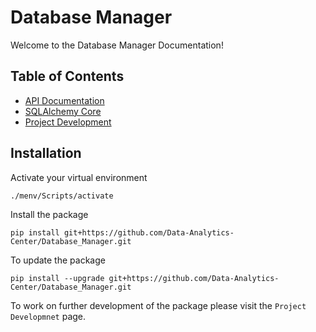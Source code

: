 # Database Manager 

Welcome to the Database Manager Documentation!

## Table of Contents

- [API Documentation](/API_Subpages/description/)
- [SQLAlchemy Core](SQLAlchemyCore.md)
- [Project Development](project_development.md)

## Installation

Activate your virtual environment

`./menv/Scripts/activate`

Install the package

`pip install git+https://github.com/Data-Analytics-Center/Database_Manager.git`

To update the package

`pip install --upgrade git+https://github.com/Data-Analytics-Center/Database_Manager.git`

To work on further development of the package please visit the `Project Developmnet` page.
